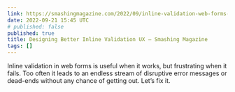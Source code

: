 ```yaml
---
link: https://smashingmagazine.com/2022/09/inline-validation-web-forms-ux/
date: 2022-09-21 15:45 UTC
# published: false
published: true
title: Designing Better Inline Validation UX — Smashing Magazine
tags: []
---
```


Inline validation in web forms is useful when it works, but frustrating when it fails. Too often it leads to an endless stream of disruptive error messages or dead-ends without any chance of getting out. Let’s fix it.
